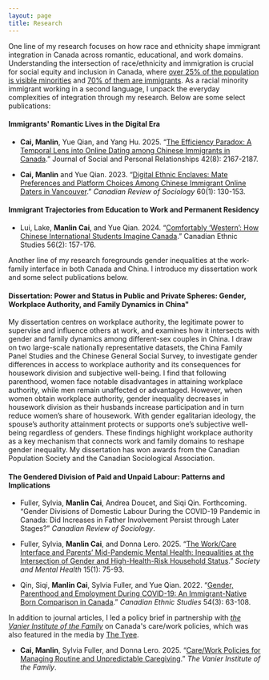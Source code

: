 ```yaml
---
layout: page
title: Research 
---
```


One line of my research focuses on how race and ethnicity shape immigrant integration in Canada across romantic, educational, and work domains. Understanding the intersection of race/ethnicity and immigration is crucial for social equity and inclusion in Canada, where [over 25% of the population is visible minorities](https://www150.statcan.gc.ca/n1/daily-quotidien/221026/dq221026b-eng.htm) and [70% of them are immigrants](https://www150.statcan.gc.ca/n1/pub/12-581-x/2023001/sec2-eng.htm). As a racial minority immigrant working in a second language, I unpack the everyday complexities of integration through my research. Below are some select publications:


#### Immigrants' Romantic Lives in the Digital Era

- **Cai, Manlin**, Yue Qian, and Yang Hu. 2025. “[The Efficiency Paradox: A Temporal Lens into Online Dating among Chinese Immigrants in Canada](https://doi.org/10.1177/02654075251339257).” Journal of Social and Personal Relationships 42(8): 2167-2187.

- **Cai, Manlin** and Yue Qian. 2023. “[Digital Ethnic Enclaves: Mate Preferences and Platform Choices Among Chinese Immigrant Online Daters in Vancouver](https://doi.org/10.1111/cars.12414).” *Canadian Review of Sociology* 60(1): 130-153.


#### Immigrant Trajectories from Education to Work and Permanent Residency

- Lui, Lake, **Manlin Cai**, and Yue Qian. 2024. “[Comfortably ‘Western’: How Chinese International Students Imagine Canada](https://muse.jhu.edu/article/934427).” Canadian Ethnic Studies 56(2): 157-176.


Another line of my research foregrounds gender inequalities at the work-family interface in both Canada and China. I introduce my dissertation work and some select publications below.

#### Dissertation: Power and Status in Public and Private Spheres: Gender, Workplace Authority, and Family Dynamics in China"

My dissertation centres on workplace authority, the legitimate power to supervise and influence others at work, and examines how it intersects with gender and family dynamics among different-sex couples in China. I draw on two large-scale nationally representative datasets, the China Family Panel Studies and the Chinese General Social Survey, to investigate gender differences in access to workplace authority and its consequences for housework division and subjective well-being. I find that following parenthood, women face notable disadvantages in attaining workplace authority, while men remain unaffected or advantaged. However, when women obtain workplace authority, gender inequality decreases in housework division as their husbands increase participation and in turn reduce women’s share of housework. With gender egalitarian ideology, the spouse’s authority attainment protects or supports one’s subjective well-being regardless of genders. These findings highlight workplace authority as a key mechanism that connects work and family domains to reshape gender inequality. My dissertation has won awards from the Canadian Population Society and the Canadian Sociological Association. 

#### The Gendered Division of Paid and Unpaid Labour: Patterns and Implications

- Fuller, Sylvia, **Manlin Cai**, Andrea Doucet, and Siqi Qin. Forthcoming. “Gender Divisions of Domestic Labour During the COVID-19 Pandemic in Canada: Did Increases in Father Involvement Persist through Later Stages?” *Canadian Review of Sociology*.

- Fuller, Sylvia, **Manlin Cai**, and Donna Lero. 2025. “[The Work/Care Interface and Parents’ Mid-Pandemic Mental Health: Inequalities at the Intersection of Gender and High-Health-Risk Household Status](https://doi.org/10.1177/21568693231223549).” *Society and Mental Health* 15(1): 75-93.

- Qin, Siqi, **Manlin Cai**, Sylvia Fuller, and Yue Qian. 2022. “[Gender, Parenthood and Employment During COVID-19: An Immigrant-Native Born Comparison in Canada](https://doi.org/10.1353/ces.2022.0025).” *Canadian Ethnic Studies* 54(3): 63-108.

In addition to  journal articles, I led a policy brief in partnership with [*the Vanier Institute of the Family*](https://vanierinstitute.ca/) on Canada's care/work policies, which was also featured in the media by [The Tyee](https://thetyee.ca/News/2025/08/04/How-Can-Canada-Better-Support-Working-Parents/).

- **Cai, Manlin**, Sylvia Fuller, and Donna Lero. 2025. “[Care/Work Policies for Managing Routine and Unpredictable Caregiving](https://vanierinstitute.ca/resource/policy-brief-care-work-policies-for-managing-routine-and-unpredictable-caregiving/).” *The Vanier Institute of the Family*.

